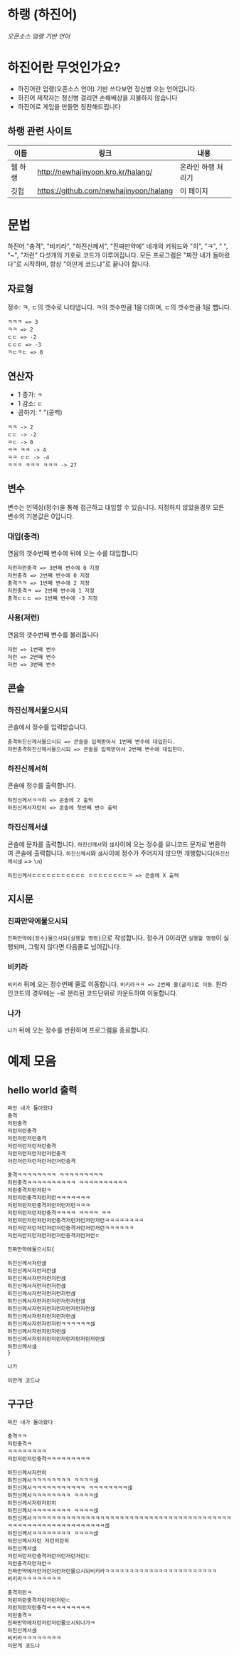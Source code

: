# 하랭 (하진어)
###### 오픈소스 엄랭 기반 언어 


하진어란 무엇인가요?
=
- 하진어란 엄랭(오픈소스 언어) 기반 쓰다보면 정신병 오는 언어입니다.
- 하진어 제작자는 정신병 걸리면 손해배상을 지불하지 않습니다
- 하진어로 게임을 만들면 칭찬해드립니다

## 하랭 관련 사이트

| 이름 | 링크 | 내용 |
| ------ | ------ | ------ |
| 웹 하랭 | http://newhajinyoon.kro.kr/halang/ | 온라인 하랭 처리기
| 깃헙 | https://github.com/newhajinyoon/halang | 이 페이지

문법
=
하진어 "충격", "비키라", "하진신께서", "진짜만약에" 네개의 키워드와 "히", "ㅋ", " ", "~", "저런" 다섯개의 기호로 코드가 이루어집니다.
모든 프로그램은 "짜잔 내가 돌아왔다"로 시작하며, 항상 "이딴게 코드냐"로 끝나야 합니다.

## 자료형

정수: ㅋ, ㄷ의 갯수로 나타냅니다. ㅋ의 갯수만큼 1을 더하며, ㄷ의 갯수만큼 1을 뻅니다.

```
ㅋㅋㅋ => 3
ㅋㅋ => 2
ㄷㄷ => -2
ㄷㄷㄷ => -3
ㅋㄷㅋㄷ => 0
```

## 연산자

- 1 증가: `ㅋ`
- 1 감소: `ㄷ`
- 곱하기: " "(공백)

```
ㅋㅋ -> 2
ㄷㄷ -> -2
ㅋㄷ -> 0
ㅋㅋ ㅋㅋ -> 4
ㅋㅋ ㄷㄷ -> -4
ㅋㅋㅋ ㅋㅋㅋ ㅋㅋㅋ -> 27
```

## 변수

변수는 인덱싱(정수)을 통해 접근하고 대입할 수 있습니다. 지정하지 않았을경우 모든 변수의 기본값은 0입니다.

### 대입(충격)

연음의 갯수번째 변수에 뒤에 오는 수를 대입합니다

```
저런저런충격 => 3번째 변수에 0 지정
저런충격 => 2번째 변수에 0 지정
충격ㅋㅋ => 1번째 변수에 2 지정
저런충격ㅋ => 2번째 변수에 1 지정
충격ㄷㄷㄷ => 1번째 변수에 -3 지정
```

### 사용(저런)

연음의 갯수번째 변수를 불러옵니다

```
저런 => 1번째 변수
저런 => 2번째 변수
저런 => 3번째 변수
```

## 콘솔

### 하진신께서물으시되

콘솔에서 정수를 입력받습니다.

```
충격하진신께서물으시되 => 콘솔을 입력받아서 1번째 변수에 대입한다.
저런충격하진신께서물으시되 => 콘솔을 입력받아서 2번째 변수에 대입한다.
```

### 하진신께서히

콘솔에 정수를 출력합니다.

```tsx
하진신께서ㅋㅋ히 => 콘솔에 2 출력
하진신께서저런히 => 콘솔에 첫번째 변수 출력
```

### 하진신께서샍

콘솔에 문자를 출력합니다. `하진신께서`와 `샍`사이에 오는 정수를 유니코드 문자로 변환하여 콘솔에 출력합니다. `하진신께서`와 `샍`사이에 정수가 주어지지 않으면 개행합니다(`하진신께서샍` => `\n`)

```tsx
하진신께서ㄷㄷㄷㄷㄷㄷㄷㄷㄷㄷㄷ ㄷㄷㄷㄷㄷㄷㄷㄷㅋ => 콘솔에 X 출력
```

## 지시문

### 진짜만약에물으시되

`진짜만약에{정수}물으시되{실행할 명령}`으로 작성합니다. 정수가 0이라면 `실행할 명령`이 실행되며, 그렇지 않다면 다음줄로 넘어갑니다.

### 비키라

`비키라` 뒤에 오는 정수번째 줄로 이동합니다. `비키라ㅋㅋ => 2번째 줄(글자)로 이동`. 원라인코드의 경우에는 `~`로 분리된 코드단위로 카운트하여 이동합니다.

### 나가

`나가` 뒤에 오는 정수를 반환하며 프로그램을 종료합니다.

예제 모음
=
## hello world 출력
```
짜잔 내가 돌아왔다
충격
저런충격
저런저런충격
저런저런저런충격
저런저런저런저런충격
저런저런저런저런저런충격
저런저런저런저런저런저런충격

충격ㅋㅋㅋㅋㅋㅋㅋㅋ ㅋㅋㅋㅋㅋㅋㅋㅋㅋ
저런충격ㅋㅋㅋㅋㅋㅋㅋㅋㅋㅋ ㅋㅋㅋㅋㅋㅋㅋㅋㅋㅋ
저런충격저런저런ㅋ
저런저런충격저런저런ㅋㅋㅋㅋㅋㅋㅋ
저런저런저런충격저런저런저런ㅋㅋㅋ
저런저런저런저런충격ㅋㅋㅋㅋ ㅋㅋㅋㅋ ㅋㅋ
저런저런저런저런저런충격저런저런저런저런ㅋㅋㅋㅋㅋㅋㅋㅋ
저런저런저런저런저런저런충격저런저런저런ㅋㅋㅋㅋㅋㅋ
저런저런저런저런저런저런충격저런저런ㄷ

진짜만약에물으시되{

하진신께서저런샍
하진신께서저런저런샍
하진신께서저런저런저런샍
하진신께서저런저런저런샍
하진신께서저런저런저런저런샍
하진신께서저런저런저런저런저런샍
하진신께서저런저런저런저런저런저런샍
하진신께서저런저런저런저런샍
하진신께서저런저런저런ㅋㅋㅋㅋㅋㅋ샍
하진신께서저런저런저런샍
하진신께서저런저런저런저런저런저런저런샍
하진신께서샍
}

나가

이딴게 코드냐
```
## 구구단
```
짜잔 내가 돌아왔다 

충격ㅋㅋ
저런충격ㅋ
ㅋㅋㅋㅋㅋㅋㅋㅋ
저런저런저런충격ㅋㅋㅋㅋㅋㅋㅋㅋㅋ

하진신께서저런히
하진신께서ㅋㅋㅋㅋㅋㅋㅋㅋ ㅋㅋㅋㅋ샍
하진신께서ㅋㅋㅋㅋㅋㅋㅋㅋㅋㅋㅋ ㅋㅋㅋㅋㅋㅋㅋㅋ샍
하진신께서ㅋㅋㅋㅋㅋㅋㅋㅋ ㅋㅋㅋㅋ샍
하진신께서저런저런히
하진신께서ㅋㅋㅋㅋㅋㅋㅋㅋ ㅋㅋㅋㅋ샍
하진신께서ㅋㅋㅋㅋㅋㅋㅋㅋㅋㅋㅋㅋㅋㅋㅋㅋㅋㅋㅋㅋㅋㅋㅋㅋㅋㅋㅋㅋㅋㅋㅋㅋㅋㅋㅋㅋㅋㅋㅋㅋㅋㅋㅋㅋㅋㅋㅋㅋㅋㅋㅋㅋㅋㅋㅋㅋㅋㅋㅋㅋㅋ샍
하진신께서ㅋㅋㅋㅋㅋㅋㅋㅋ ㅋㅋㅋㅋ샍
하진신께서저런 저런저런히
하진신께서샍
저런저런저런충격저런저런저런저런ㄷ
저런충격저런저런ㅋ
진짜만약에저런저런저런저런물으시되비키라ㅋㅋㅋㅋㅋㅋㅋㅋㅋㅋㅋㅋㅋㅋㅋㅋㅋㅋㅋㅋㅋㅋㅋ
비키라ㅋㅋㅋㅋㅋㅋㅋㅋ

충격저런ㅋ
저런저런충격저런저런저런ㄷ
저런저런저런충격ㅋㅋㅋㅋㅋㅋㅋㅋㅋ
저런충격ㅋ
진짜만약에저런저런저런물으시되나가ㅋ
하진신께서샍
비키라ㅋㅋㅋㅋㅋㅋㅋㅋ
이딴게 코드냐
```
